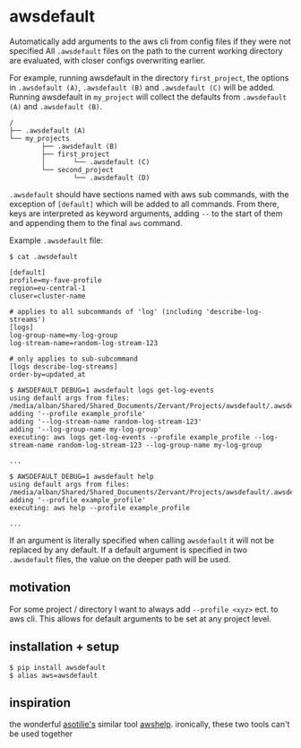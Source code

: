 # awsdefault

Automatically add arguments to the aws cli from config files if they were not specified
All `.awsdefault` files on the path to the current working directory are evaluated, with closer configs overwriting earlier.

For example, running awsdefault in the directory `first_project`, the options in `.awsdefault (A)`, `.awsdefault (B)` and `.awsdefault (C)` will be added.
Running awsdefault in `my_project` will collect the defaults from `.awsdefault (A)` and `.awsdefault (B)`.
~~~
/
├── .awsdefault (A)
└── my_projects
		├── .awsdefault (B)
		├── first_project
		│		└── .awsdefault (C)
		└── second_project
				└── .awsdefault (D)
~~~

`.awsdefault` should have sections named with aws sub commands, with the exception of `[default]` which will be added to all commands.
 From there, keys are interpreted as keyword arguments, adding `--` to the start of them and appending them to the final `aws` command.

Example `.awsdefault` file:
~~~
$ cat .awsdefault

[default]
profile=my-fave-profile
region=eu-central-1
cluser=cluster-name

# applies to all subcommands of 'log' (including 'describe-log-streams')
[logs]
log-group-name=my-log-group
log-stream-name=random-log-stream-123

# only applies to sub-subcommand
[logs describe-log-streams]
order-by=updated_at
~~~

~~~
$ AWSDEFAULT_DEBUG=1 awsdefault logs get-log-events
using default args from files: /media/alban/Shared/Shared_Documents/Zervant/Projects/awsdefault/.awsdefault
adding '--profile example_profile'
adding '--log-stream-name random-log-stream-123'
adding '--log-group-name my-log-group'
executing: aws logs get-log-events --profile example_profile --log-stream-name random-log-stream-123 --log-group-name my-log-group

...

$ AWSDEFAULT_DEBUG=1 awsdefault help               
using default args from files: /media/alban/Shared/Shared_Documents/Zervant/Projects/awsdefault/.awsdefault
adding '--profile example_profile'
executing: aws help --profile example_profile

...
~~~


If an argument is literally specified when calling `awsdefault` it will not be replaced by any default.
If a default argument is specified in two `.awsdefault` files, the value on the deeper path will be used.

## motivation
For some project / directory I want to always add `--profile <xyz>` ect. to aws cli.
This allows for default arguments to be set at any project level.

## installation + setup
~~~ 
$ pip install awsdefault
$ alias aws=awsdefault
~~~


## inspiration
the wonderful [asotilie's](https://github.com/asottile) similar tool [awshelp](https://github.com/asottile/awshelp).
ironically, these two tools can't be used together

